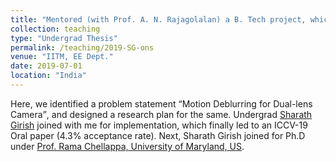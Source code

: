 ```yaml
---
title: "Mentored (with Prof. A. N. Rajagolalan) a B. Tech project, which led to an <q>ICCV-19 Oral</q>"
collection: teaching
type: "Undergrad Thesis"
permalink: /teaching/2019-SG-ons
venue: "IITM, EE Dept."
date: 2019-07-01
location: "India"
---
```

   Here, we identified a problem statement <q>Motion Deblurring for Dual-lens Camera</q>, and designed a research plan for the same. Undergrad <a href="https://www.cs.umd.edu/people/sgirish">Sharath Girish</a> joined with me for implementation, which finally led to an ICCV-19 Oral paper  (4.3% acceptance rate).  Next, Sharath Girish joined for Ph.D under <a href="http://users.umiacs.umd.edu/~rama/">Prof. Rama Chellappa, University of Maryland, US</a>.
   
